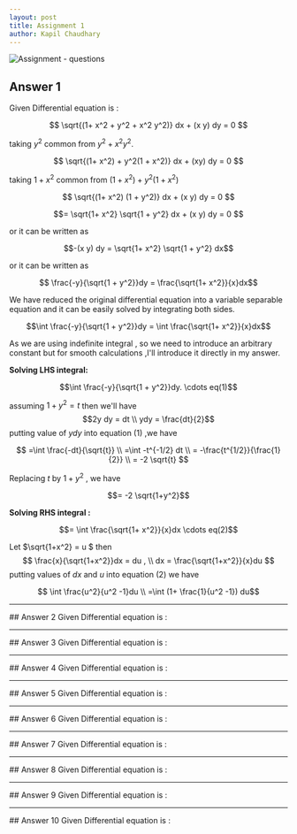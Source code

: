 ```yaml
---
layout: post
title: Assignment 1
author: Kapil Chaudhary
---
```

![Assignment - questions](//sirkapil.github.io/alpha/img/assignment1.jpg)

## Answer 1
Given Differential equation is :

$$ \sqrt{(1+ x^2 + y^2 + x^2 y^2)} dx + (x y) dy = 0 $$

taking $y^2$ common from $y^2 + x^2 y^2$.

$$ \sqrt{(1+ x^2) + y^2(1 + x^2)} dx + (xy) dy = 0 $$

taking $1+x^2$ common from $(1+ x^2) + y^2(1 + x^2)$

$$ \sqrt{(1+ x^2) (1 + y^2)} dx + (x y) dy = 0 $$

$$= \sqrt{1+ x^2} \sqrt{1 + y^2} dx + (x y) dy = 0 $$

or it can be written as

$$-(x y) dy = \sqrt{1+ x^2} \sqrt{1 + y^2} dx$$

or it can be written as

$$ \frac{-y}{\sqrt{1 + y^2}}dy = \frac{\sqrt{1+ x^2}}{x}dx$$

We have reduced the original differential equation into a variable separable equation and it can be easily solved by integrating both sides.  

$$\int \frac{-y}{\sqrt{1 + y^2}}dy = \int \frac{\sqrt{1+ x^2}}{x}dx$$

As we are using indefinite integral , so we need to introduce an arbitrary constant but for smooth calculations ,I'll introduce it directly in my answer.

<b>Solving LHS integral:</b>

$$\int \frac{-y}{\sqrt{1 + y^2}}dy.     \cdots  eq(1)$$     

assuming $1+y^2 = t$ then we'll have $$2y dy = dt \\  ydy = \frac{dt}{2}$$
putting value of $ydy$ into equation (1) ,we have

$$ =\int \frac{-dt}{\sqrt{t}} \\ =\int -t^{-1/2} dt \\ =  -\frac{t^{1/2}}{\frac{1}{2}} \\ = -2 \sqrt{t} $$

Replacing $t$ by $1+y^2$ , we have

$$= -2 \sqrt{1+y^2}$$

<b>Solving RHS integral :</b> 

$$= \int \frac{\sqrt{1+ x^2}}{x}dx  \cdots eq(2)$$

Let $\sqrt{1+x^2} = u $ then $$ \frac{x}{\sqrt{1+x^2}}dx = du , \\ dx = \frac{\sqrt{1+x^2}}{x}du $$ 
putting values of $dx$ and $u$ into equation (2) we have

$$ \int \frac{u^2}{u^2 -1}du \\ =\int (1+ \frac{1}{u^2 -1}) du$$

<hr />
## Answer 2
Given Differential equation is :


<hr />
## Answer 3
Given Differential equation is :

<hr />
## Answer 4
Given Differential equation is :

<hr />
## Answer 5
Given Differential equation is :

<hr />
## Answer 6
Given Differential equation is :

<hr />
## Answer 7
Given Differential equation is :

<hr />
## Answer 8
Given Differential equation is :

<hr />
## Answer 9
Given Differential equation is :

<hr />
## Answer 10
Given Differential equation is :

